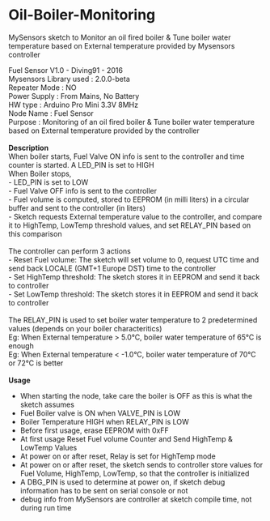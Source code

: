 # Oil-Boiler-Monitoring
MySensors sketch to Monitor an oil fired boiler &amp; Tune boiler water temperature based on External temperature provided by Mysensors controller

Fuel Sensor V1.0 - Diving91 - 2016 <br>
Mysensors Library used	: 2.0.0-beta<br>
Repeater Mode		: NO<br>
Power Supply		: From Mains, No Battery<br>
HW type			: Arduino Pro Mini 3.3V 8MHz<br>
Node Name		: Fuel Sensor<br> 
Purpose			: Monitoring of an oil fired boiler & Tune boiler water temperature based on External temperature provided by the controller<br>
<br>
<b>Description</b><br>
When boiler starts, Fuel Valve ON info is sent to the controller and time counter is started. A LED_PIN is set to HIGH
<br>
When Boiler stops,<br>
	- LED_PIN is set to LOW<br>
	- Fuel Valve OFF info is sent to the controller<br>
	- Fuel volume is computed, stored to EEPROM (in milli liters) in a circular buffer and sent to the controller (in liters)<br>
	- Sketch requests External temperature value to the controller, and compare it to HighTemp, LowTemp threshold values, and set RELAY_PIN based on this comparison<br>
<br>
The controller can perform 3 actions<br>
 	- Reset Fuel volume: The sketch will set volume to 0, request UTC time and send back LOCALE (GMT+1 Europe DST) time to the controller<br>
	- Set HighTemp threshold: The sketch stores it in EEPROM and send it back to controller<br>
	- Set LowTemp threshold: The sketch stores it in EEPROM and send it back to controller<br>
<br>
The RELAY_PIN is used to set boiler water temperature to 2 predetermined values (depends on your boiler characteritics)<br>
Eg: When External temperature > 5.0°C, boiler water temperature of 65°C is enough<br>
Eg: When External temperature < -1.0°C, boiler water temperature of 70°C or 72°C is better<br>
<br>
<b>Usage</b><br>
* 	When starting the node, take care the boiler is OFF as this is what the sketch assumes<br>
*	Fuel Boiler valve is ON when VALVE_PIN is LOW<br>
*	Boiler Temperature HIGH when RELAY_PIN is LOW<br>
*	Before first usage, erase EEPROM with 0xFF<br>
* 	At first usage Reset Fuel volume Counter and Send HighTemp & LowTemp Values<br>
*	At power on or after reset, Relay is set for HighTemp mode<br>
*	At power on or after reset, the sketch sends to controller store values for Fuel Volume, HighTemp, LowTemp, so that the controller is initialized<br>
*	A DBG_PIN is used to determine at power on, if sketch debug information has to be sent on serial console or not
*	debug info from MySensors are controller at sketch compile time, not during run time<br>

